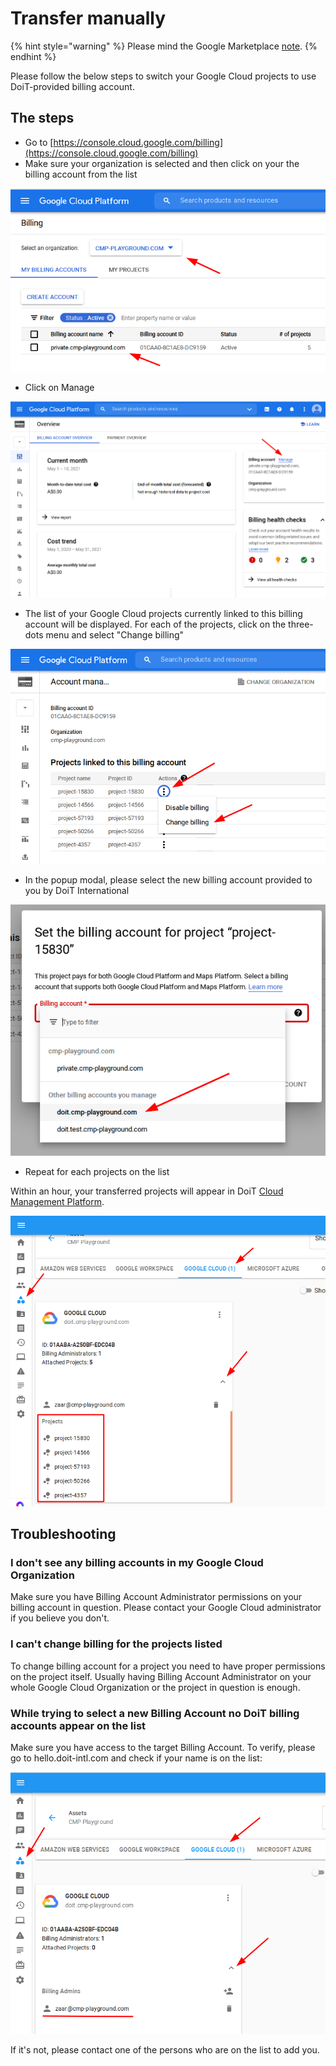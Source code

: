 # Transfer manually

{% hint style="warning" %}
Please mind the Google Marketplace [note](./).
{% endhint %}

Please follow the below steps to switch your Google Cloud projects to use DoiT-provided billing account.

## The steps

* Go to [https://console.cloud.google.com/billing](https://console.cloud.google.com/billing)
* Make sure your organization is selected and then click on your the billing account from the list

![A screenshot showing you the organization selection menu and the billing account list](../../.gitbook/assets/gcp-organization-menu-billing-account-list.png)

* Click on Manage

![A screenshot showing the location of the Manager option](../../.gitbook/assets/gcp-manager-option.png)

* The list of your Google Cloud projects currently linked to this billing account will be displayed. For each of the projects, click on the three-dots menu and select "Change billing"

![A screenshot showing the location of the Change Billing option](../../.gitbook/assets/gcp-change-billing-option.png)

* In the popup modal, please select the new billing account provided to you by DoiT International

![A screenshot showing you the billing account dropdown menu](../../.gitbook/assets/gcp-billing-account-menu.png)

* Repeat for each projects on the list

Within an hour, your transferred projects will appear in DoiT [Cloud Management Platform](https://hello.doit-intl.com).

![A screenshot showing you how to access the list of transferred projects](../../.gitbook/assets/gcp-access-transferred-projects.png)

## Troubleshooting

### I don't see any billing accounts in my Google Cloud Organization

Make sure you have Billing Account Administrator permissions on your billing account in question. Please contact your Google Cloud administrator if you believe you don't.

### I can't change billing for the projects listed

To change billing account for a project you need to have proper permissions on the project itself. Usually having Billing Account Administrator on your whole Google Cloud Organization or the project in question is enough.

### While trying to select a new Billing Account no DoiT billing accounts appear on the list

Make sure you have access to the target Billing Account. To verify, please go to hello.doit-intl.com and check if your name is on the list:

![A screenshot showing you how to verify you have access to the billing account](../../.gitbook/assets/cmp-verify-access-billing-account.png)

If it's not, please contact one of the persons who are on the list to add you.
